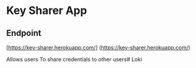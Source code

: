 # Key Sharer App

## Endpoint
  
 [https://key-sharer.herokuapp.com/] (https://key-sharer.herokuapp.com/)

Allows users To share credentials to other users# Loki
